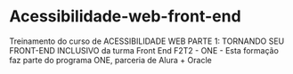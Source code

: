 # Acessibilidade-web-front-end
 Treinamento do curso de ACESSIBILIDADE WEB PARTE 1: TORNANDO SEU FRONT-END INCLUSIVO da turma Front End F2T2 - ONE - Esta formação faz parte do programa ONE, parceria de Alura + Oracle
